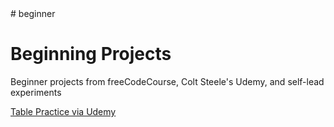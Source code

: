 <!DOCTYPE html5>
<html>
  <head>
    <title>Fountain Square Web Designs</title>
  </head># beginner
  <body>
    <h1>Beginning Projects</h1>
    <p>Beginner projects from freeCodeCourse, Colt Steele's Udemy, and self-lead experiments</p>
    <a href="/TablePracticeUdemyHTML.html">Table Practice via Udemy</a>
  </body>
</html>


